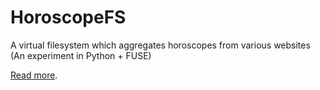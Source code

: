# HoroscopeFS
A virtual filesystem which aggregates horoscopes from various websites (An experiment in Python + FUSE)

[Read more](https://varunbpatil.github.io/2018/06/24/fusepy.html).
